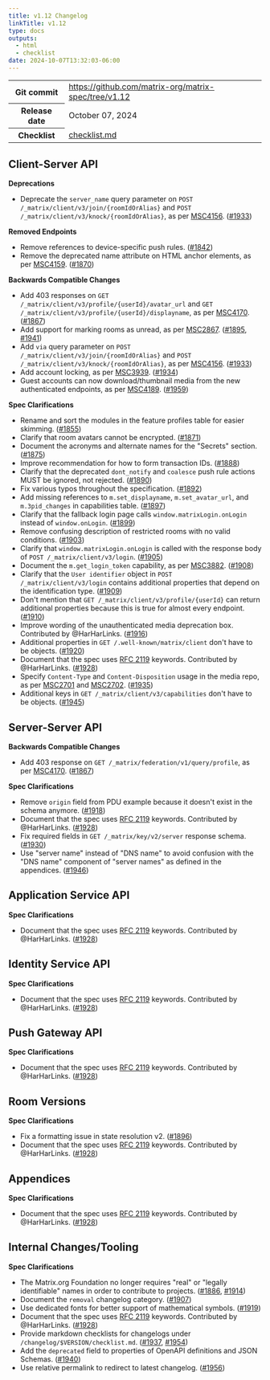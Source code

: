 ```yaml
---
title: v1.12 Changelog
linkTitle: v1.12
type: docs
outputs:
  - html
  - checklist
date: 2024-10-07T13:32:03-06:00
---
```

<!--
This is a header file for the generated changelog.

Variables:
    v1.12  = Replaced by the version number (eg: v1.2)
    October 07, 2024     = Replaced by the date (eg: April 01, 2021)
-->

<table class="release-info">
<tr><th>Git commit</th><td><a href="https://github.com/matrix-org/matrix-spec/tree/v1.12">https://github.com/matrix-org/matrix-spec/tree/v1.12</a></td>
<tr><th>Release date</th><td>October 07, 2024</td>
<tr><th>Checklist</th><td><a href="/changelog/v1.12/checklist.md">checklist.md</a></td>
</table>

<!-- Intentionally blank line to ensure headers work in the concatenated changelog -->

## Client-Server API

**Deprecations**

- Deprecate the `server_name` query parameter on `POST /_matrix/client/v3/join/{roomIdOrAlias}` and `POST /_matrix/client/v3/knock/{roomIdOrAlias}`, as per [MSC4156](https://github.com/matrix-org/matrix-spec-proposals/pull/4156). ([#1933](https://github.com/matrix-org/matrix-spec/issues/1933))

**Removed Endpoints**

- Remove references to device-specific push rules. ([#1842](https://github.com/matrix-org/matrix-spec/issues/1842))
- Remove the deprecated name attribute on HTML anchor elements, as per [MSC4159](https://github.com/matrix-org/matrix-spec-proposals/pull/4159). ([#1870](https://github.com/matrix-org/matrix-spec/issues/1870))

**Backwards Compatible Changes**

- Add 403 responses on `GET /_matrix/client/v3/profile/{userId}/avatar_url` and `GET /_matrix/client/v3/profile/{userId}/displayname`, as per [MSC4170](https://github.com/matrix-org/matrix-spec-proposals/pull/4170). ([#1867](https://github.com/matrix-org/matrix-spec/issues/1867))
- Add support for marking rooms as unread, as per [MSC2867](https://github.com/matrix-org/matrix-spec-proposals/pull/2867). ([#1895](https://github.com/matrix-org/matrix-spec/issues/1895), [#1941](https://github.com/matrix-org/matrix-spec/issues/1941))
- Add `via` query parameter on `POST /_matrix/client/v3/join/{roomIdOrAlias}` and `POST /_matrix/client/v3/knock/{roomIdOrAlias}`, as per [MSC4156](https://github.com/matrix-org/matrix-spec-proposals/pull/4156). ([#1933](https://github.com/matrix-org/matrix-spec/issues/1933))
- Add account locking, as per [MSC3939](https://github.com/matrix-org/matrix-spec-proposals/pull/3939). ([#1934](https://github.com/matrix-org/matrix-spec/issues/1934))
- Guest accounts can now download/thumbnail media from the new authenticated endpoints, as per [MSC4189](https://github.com/matrix-org/matrix-spec-proposals/pull/4189). ([#1959](https://github.com/matrix-org/matrix-spec/issues/1959))

**Spec Clarifications**

- Rename and sort the modules in the feature profiles table for easier skimming. ([#1855](https://github.com/matrix-org/matrix-spec/issues/1855))
- Clarify that room avatars cannot be encrypted. ([#1871](https://github.com/matrix-org/matrix-spec/issues/1871))
- Document the acronyms and alternate names for the "Secrets" section. ([#1875](https://github.com/matrix-org/matrix-spec/issues/1875))
- Improve recommendation for how to form transaction IDs. ([#1888](https://github.com/matrix-org/matrix-spec/issues/1888))
- Clarify that the deprecated `dont_notify` and `coalesce` push rule actions MUST be ignored, not rejected. ([#1890](https://github.com/matrix-org/matrix-spec/issues/1890))
- Fix various typos throughout the specification. ([#1892](https://github.com/matrix-org/matrix-spec/issues/1892))
- Add missing references to `m.set_displayname`, `m.set_avatar_url`, and `m.3pid_changes` in capabilities table. ([#1897](https://github.com/matrix-org/matrix-spec/issues/1897))
- Clarify that the fallback login page calls `window.matrixLogin.onLogin` instead of `window.onLogin`. ([#1899](https://github.com/matrix-org/matrix-spec/issues/1899))
- Remove confusing description of restricted rooms with no valid conditions. ([#1903](https://github.com/matrix-org/matrix-spec/issues/1903))
- Clarify that `window.matrixLogin.onLogin` is called with the response body of `POST /_matrix/client/v3/login`. ([#1905](https://github.com/matrix-org/matrix-spec/issues/1905))
- Document the `m.get_login_token` capability, as per [MSC3882](https://github.com/matrix-org/matrix-spec-proposals/pull/3882). ([#1908](https://github.com/matrix-org/matrix-spec/issues/1908))
- Clarify that the `User identifier` object in `POST /_matrix/client/v3/login` contains additional properties that depend on the identification type. ([#1909](https://github.com/matrix-org/matrix-spec/issues/1909))
- Don't mention that `GET /_matrix/client/v3/profile/{userId}` can return additional properties because this is true for almost every endpoint. ([#1910](https://github.com/matrix-org/matrix-spec/issues/1910))
- Improve wording of the unauthenticated media deprecation box. Contributed by @HarHarLinks. ([#1916](https://github.com/matrix-org/matrix-spec/issues/1916))
- Additional properties in `GET /.well-known/matrix/client` don't have to be objects. ([#1920](https://github.com/matrix-org/matrix-spec/issues/1920))
- Document that the spec uses [RFC 2119](https://datatracker.ietf.org/doc/html/rfc2119) keywords. Contributed by @HarHarLinks. ([#1928](https://github.com/matrix-org/matrix-spec/issues/1928))
- Specify `Content-Type` and `Content-Disposition` usage in the media repo, as per [MSC2701](https://github.com/matrix-org/matrix-spec-proposals/pull/2701) and [MSC2702](https://github.com/matrix-org/matrix-spec-proposals/pull/2702). ([#1935](https://github.com/matrix-org/matrix-spec/issues/1935))
- Additional keys in `GET /_matrix/client/v3/capabilities` don't have to be objects. ([#1945](https://github.com/matrix-org/matrix-spec/issues/1945))


## Server-Server API

**Backwards Compatible Changes**

- Add 403 response on `GET /_matrix/federation/v1/query/profile`, as per [MSC4170](https://github.com/matrix-org/matrix-spec-proposals/pull/4170). ([#1867](https://github.com/matrix-org/matrix-spec/issues/1867))

**Spec Clarifications**

- Remove `origin` field from PDU example because it doesn't exist in the schema anymore. ([#1918](https://github.com/matrix-org/matrix-spec/issues/1918))
- Document that the spec uses [RFC 2119](https://datatracker.ietf.org/doc/html/rfc2119) keywords. Contributed by @HarHarLinks. ([#1928](https://github.com/matrix-org/matrix-spec/issues/1928))
- Fix required fields in `GET /_matrix/key/v2/server` response schema. ([#1930](https://github.com/matrix-org/matrix-spec/issues/1930))
- Use "server name" instead of "DNS name" to avoid confusion with the "DNS name" component of "server names" as defined in the appendices. ([#1946](https://github.com/matrix-org/matrix-spec/issues/1946))


## Application Service API

**Spec Clarifications**

- Document that the spec uses [RFC 2119](https://datatracker.ietf.org/doc/html/rfc2119) keywords. Contributed by @HarHarLinks. ([#1928](https://github.com/matrix-org/matrix-spec/issues/1928))


## Identity Service API

**Spec Clarifications**

- Document that the spec uses [RFC 2119](https://datatracker.ietf.org/doc/html/rfc2119) keywords. Contributed by @HarHarLinks. ([#1928](https://github.com/matrix-org/matrix-spec/issues/1928))


## Push Gateway API

**Spec Clarifications**

- Document that the spec uses [RFC 2119](https://datatracker.ietf.org/doc/html/rfc2119) keywords. Contributed by @HarHarLinks. ([#1928](https://github.com/matrix-org/matrix-spec/issues/1928))


## Room Versions

**Spec Clarifications**

- Fix a formatting issue in state resolution v2. ([#1896](https://github.com/matrix-org/matrix-spec/issues/1896))
- Document that the spec uses [RFC 2119](https://datatracker.ietf.org/doc/html/rfc2119) keywords. Contributed by @HarHarLinks. ([#1928](https://github.com/matrix-org/matrix-spec/issues/1928))


## Appendices

**Spec Clarifications**

- Document that the spec uses [RFC 2119](https://datatracker.ietf.org/doc/html/rfc2119) keywords. Contributed by @HarHarLinks. ([#1928](https://github.com/matrix-org/matrix-spec/issues/1928))


## Internal Changes/Tooling

**Spec Clarifications**

- The Matrix.org Foundation no longer requires "real" or "legally identifiable" names in order to contribute to projects. ([#1886](https://github.com/matrix-org/matrix-spec/issues/1886), [#1914](https://github.com/matrix-org/matrix-spec/issues/1914))
- Document the `removal` changelog category. ([#1907](https://github.com/matrix-org/matrix-spec/issues/1907))
- Use dedicated fonts for better support of mathematical symbols. ([#1919](https://github.com/matrix-org/matrix-spec/issues/1919))
- Document that the spec uses [RFC 2119](https://datatracker.ietf.org/doc/html/rfc2119) keywords. Contributed by @HarHarLinks. ([#1928](https://github.com/matrix-org/matrix-spec/issues/1928))
- Provide markdown checklists for changelogs under `/changelog/$VERSION/checklist.md`. ([#1937](https://github.com/matrix-org/matrix-spec/issues/1937), [#1954](https://github.com/matrix-org/matrix-spec/issues/1954))
- Add the `deprecated` field to properties of OpenAPI definitions and JSON Schemas. ([#1940](https://github.com/matrix-org/matrix-spec/issues/1940))
- Use relative permalink to redirect to latest changelog. ([#1956](https://github.com/matrix-org/matrix-spec/issues/1956))
